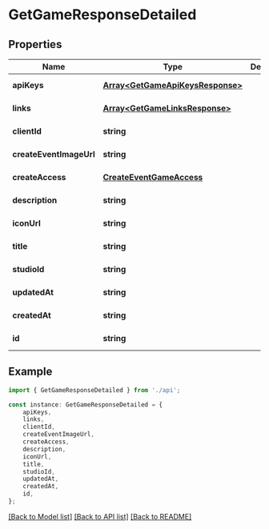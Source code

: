 # GetGameResponseDetailed


## Properties

Name | Type | Description | Notes
------------ | ------------- | ------------- | -------------
**apiKeys** | [**Array&lt;GetGameApiKeysResponse&gt;**](GetGameApiKeysResponse.md) |  | [default to undefined]
**links** | [**Array&lt;GetGameLinksResponse&gt;**](GetGameLinksResponse.md) |  | [default to undefined]
**clientId** | **string** |  | [default to undefined]
**createEventImageUrl** | **string** |  | [default to undefined]
**createAccess** | [**CreateEventGameAccess**](CreateEventGameAccess.md) |  | [default to undefined]
**description** | **string** |  | [default to undefined]
**iconUrl** | **string** |  | [default to undefined]
**title** | **string** |  | [default to undefined]
**studioId** | **string** |  | [default to undefined]
**updatedAt** | **string** |  | [default to undefined]
**createdAt** | **string** |  | [default to undefined]
**id** | **string** |  | [default to undefined]

## Example

```typescript
import { GetGameResponseDetailed } from './api';

const instance: GetGameResponseDetailed = {
    apiKeys,
    links,
    clientId,
    createEventImageUrl,
    createAccess,
    description,
    iconUrl,
    title,
    studioId,
    updatedAt,
    createdAt,
    id,
};
```

[[Back to Model list]](../README.md#documentation-for-models) [[Back to API list]](../README.md#documentation-for-api-endpoints) [[Back to README]](../README.md)
